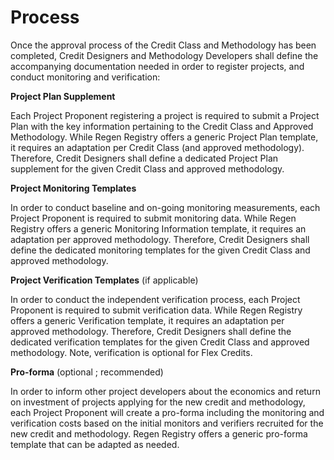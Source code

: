 # Process

Once the approval process of the Credit Class and Methodology has been completed, Credit Designers and Methodology Developers shall define the accompanying documentation needed in order to register projects, and conduct monitoring and verification:&#x20;

**Project Plan Supplement**&#x20;

Each Project Proponent registering a project is required to submit a Project Plan with the key information pertaining to the Credit Class and Approved Methodology. While Regen Registry offers a generic Project Plan template, it requires an adaptation per Credit Class (and approved methodology). Therefore, Credit Designers shall define a dedicated Project Plan supplement for the given Credit Class and approved methodology.&#x20;

**Project Monitoring Templates**&#x20;

In order to conduct baseline and on-going monitoring measurements, each Project Proponent is required to submit monitoring data. While Regen Registry offers a generic Monitoring Information template, it requires an adaptation per approved methodology. Therefore, Credit Designers shall define the dedicated monitoring templates for the given Credit Class and approved methodology.&#x20;

**Project Verification Templates** (if applicable)&#x20;

In order to conduct the independent verification process, each Project Proponent is required to submit verification data. While Regen Registry offers a generic Verification template, it requires an adaptation per approved methodology. Therefore, Credit Designers shall define the dedicated verification templates for the given Credit Class and approved methodology. Note, verification is optional for Flex Credits.&#x20;

**Pro-forma** (optional ; recommended)&#x20;

In order to inform other project developers about the economics and return on investment of projects applying for the new credit and methodology, each Project Proponent will create a pro-forma including the monitoring and verification costs based on the initial monitors and verifiers recruited for the new credit and methodology. Regen Registry offers a generic pro-forma template that can be adapted as needed.
